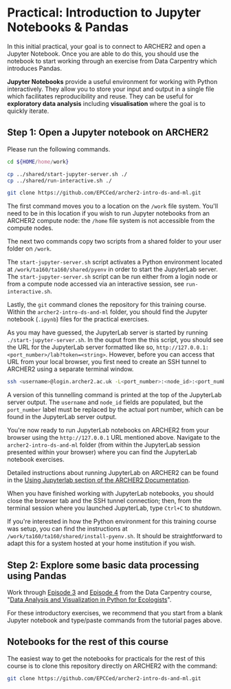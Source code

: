 # Practical: Introduction to Jupyter Notebooks & Pandas

In this initial practical, your goal is to connect to ARCHER2 and open a Jupyter Notebook. Once you are able to do this, you should use the notebook to start working through an exercise from Data Carpentry which introduces Pandas.

**Jupyter Notebooks** provide a useful environment for working with Python interactively. They allow you to store your input and output in a single file which facilitates reproducibility and reuse. They can be useful for **exploratory data analysis** including **visualisation** where the goal is to quickly iterate. 

## Step 1: Open a Jupyter notebook on ARCHER2

Please run the following commands.

```bash
cd ${HOME/home/work}

cp ../shared/start-jupyter-server.sh ./
cp ../shared/run-interactive.sh ./

git clone https://github.com/EPCCed/archer2-intro-ds-and-ml.git
```

The first command moves you to a location on the `/work` file system. You'll need to be in this location if you wish
to run Jupyter notebooks from an ARCHER2 compute node: the `/home` file system is not accessible from the compute nodes.

The next two commands copy two scripts from a shared folder to your user folder on `/work`.

The `start-jupyter-server.sh` script activates a Python environment located at `/work/ta160/ta160/shared/pyenv`
in order to start the JupyterLab server. The `start-jupyter-server.sh` script can be run either from a login node
or from a compute node accessed via an interactive session, see `run-interactive.sh`.

Lastly, the `git` command clones the repository for this training course. Within the `archer2-intro-ds-and-ml`
folder, you should find the Jupyter notebook (`.ipynb`) files for the practical exercises.

As you may have guessed, the JupyterLab server is started by running `./start-jupyter-server.sh`.
In the ouput from the this script, you should see the URL for the JupyterLab server formatted like so,
`http://127.0.0.1:<port_number>/lab?token=<string>`. However, before you can access that URL from your local browser,
you first need to create an SSH tunnel to ARCHER2 using a separate terminal window.

```bash
ssh <username>@login.archer2.ac.uk -L<port_number>:<node_id>:<port_number>
```

A version of this tunnelling command is printed at the top of the JupyterLab server output.
The `username` and `node_id` fields are populated, but the `port_number` label must be replaced by the actual port number,
which can be found in the JupyterLab server output.

You're now ready to run JupyterLab notebooks on ARCHER2 from your browser using the `http://127.0.0.1` URL mentioned above.
Navigate to the `archer2-intro-ds-and-ml` folder (from within the JupyterLab session presented within your browser) where
you can find the JupyterLab notebook exercises.

Detailed instructions about running JupyterLab on ARCHER2 can be found in the [Using Jupyterlab section of the ARCHER2 Documentation](https://docs.archer2.ac.uk/user-guide/python/#using-jupyterlab-on-archer2). 

When you have finished working with JupyterLab notebooks, you should close the browser tab and the SSH tunnel connection;
then, from the terminal session where you launched JupyterLab, type `Ctrl+C` to shutdown.

If you're interested in how the Python environment for this training course was setup, you can find the instructions
at `/work/ta160/ta160/shared/install-pyenv.sh`. It should be straightforward to adapt this for a system hosted at
your home institution if you wish.


## Step 2: Explore some basic data processing using Pandas

Work through [Episode 3](https://datacarpentry.org/python-ecology-lesson/02-starting-with-data.html) and [Episode 4](https://datacarpentry.org/python-ecology-lesson/03-index-slice-subset.html) from the Data Carpentry course, "[Data Analysis and Visualization in Python for Ecologists](https://datacarpentry.org/python-ecology-lesson/)".

For these introductory exercises, we recommend that you start from a blank Jupyter notebook and type/paste commands from the tutorial pages above.

## Notebooks for the rest of this course

The easiest way to get the notebooks for practicals for the rest of this course is to clone this repository directly on ARCHER2 with the command:

```bash
git clone https://github.com/EPCCed/archer2-intro-ds-and-ml.git
```
